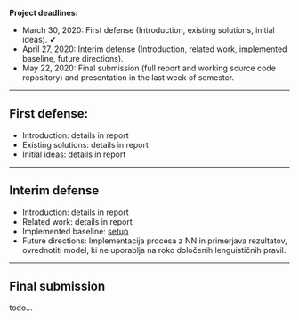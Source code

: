 **Project deadlines:**   
- March 30, 2020: First defense (Introduction, existing solutions, initial ideas). ✔
- April 27, 2020: Interim defense (Introduction, related work, implemented baseline, future directions).
- May 22, 2020: Final submission (full report and working source code repository) and presentation in the last week of semester.

---

## First defense:
- Introduction: details in report
- Existing solutions: details in report
- Initial ideas: details in report

--- 

## Interim defense
- Introduction: details in report
- Related work: details in report
- Implemented baseline: [setup](https://github.com/matejklemen/slovene-coreference-resolution#setup)
- Future directions: Implementacija procesa z NN in primerjava rezultatov, ovrednotiti model, ki ne uporablja na roko določenih lenguističnih pravil.

---

## Final submission
todo...
